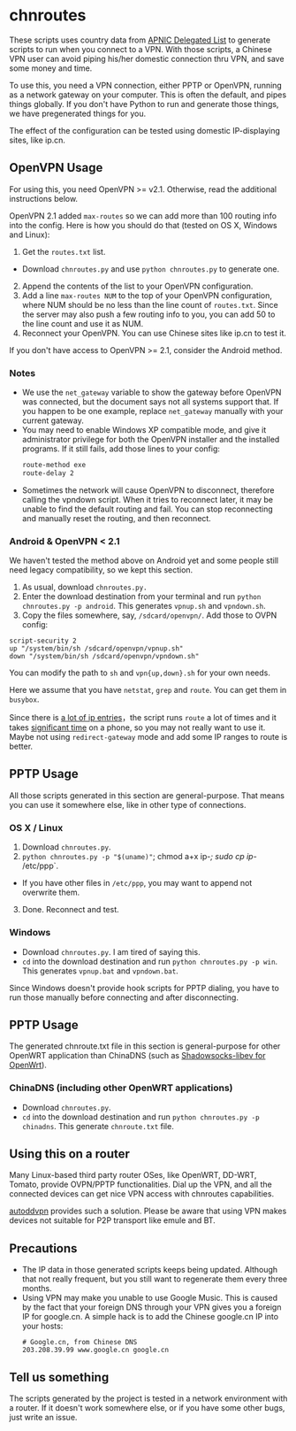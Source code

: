 chnroutes
=========

These scripts uses country data from [APNIC Delegated List] to generate scripts
to run when you connect to a VPN. With those scripts, a Chinese VPN user can
avoid piping his/her domestic connection thru VPN, and save some money and time.

To use this, you need a VPN connection, either PPTP or OpenVPN, running as a
network gateway on your computer. This is often the default, and pipes things
globally. If you don't have Python to run and generate those things, we have
pregenerated things for you.

The effect of the configuration can be tested using domestic IP-displaying
sites, like ip.cn.

OpenVPN Usage
-------------

For using this, you need OpenVPN >= v2.1. Otherwise, read the additional
instructions below.

OpenVPN 2.1 added `max-routes` so we can add more than 100 routing info into
the config. Here is how you should do that (tested on OS X, Windows and Linux):

1. Get the `routes.txt` list.
  - Download `chnroutes.py` and use `python chnroutes.py` to generate one.
2. Append the contents of the list to your OpenVPN configuration.
3. Add a line `max-routes NUM` to the top of your OpenVPN configuration, where
   NUM should be no less than the line count of `routes.txt`. Since the server
   may also push a few routing info to you, you can add 50 to the line count
   and use it as NUM.
4. Reconnect your OpenVPN. You can use Chinese sites like ip.cn to test it.

If you don't have access to OpenVPN >= 2.1, consider the Android method.

### Notes

* We use the `net_gateway` variable to show the gateway before OpenVPN was
  connected, but the document says not all systems support that. If you happen
  to be one example, replace `net_gateway` manually with your current gateway.
* You may need to enable Windows XP compatible mode, and give it administrator
  privilege for both the OpenVPN installer and the installed programs. If it
  still fails, add those lines to your config:
  ```Bash
  route-method exe
  route-delay 2
  ```
* Sometimes the network will cause OpenVPN to disconnect, therefore calling the
  vpndown script. When it tries to reconnect later, it may be unable to find
  the default routing and fail. You can stop reconnecting and manually reset
  the routing, and then reconnect.

### Android & OpenVPN < 2.1

We haven't tested the method above on Android yet and some people still need
legacy compatibility, so we kept this section.

1. As usual, download `chnroutes.py.`
2. Enter the download destination from your terminal and run
  `python chnroutes.py -p android`. This generates `vpnup.sh` and `vpndown.sh`.
3. Copy the files somewhere, say, `/sdcard/openvpn/`. Add those to OVPN config:
  ```
  script-security 2
  up "/system/bin/sh /sdcard/openvpn/vpnup.sh"
  down "/system/bin/sh /sdcard/openvpn/vpndown.sh"
  ```
  You can modify the path to `sh` and `vpn{up,down}.sh` for your own needs.

Here we assume that you have `netstat`, `grep` and `route`. You can get them in
`busybox`.

Since there is [a lot of ip entries][chinaip]，the script runs `route` a lot of
times and it takes [significant time][PR48] on a phone, so you may not really
want to use it. Maybe not using `redirect-gateway` mode and add some IP ranges
to route is better.

PPTP Usage
----------

All those scripts generated in this section are general-purpose. That means you
can use it somewhere else, like in other type of connections.

### OS X / Linux

1. Download `chnroutes.py`.
2. `python chnroutes.py -p "$(uname)"`; chmod a+x ip-*; sudo cp ip-* /etc/ppp`.
  - If you have other files in `/etc/ppp`, you may want to append not overwrite
    them.
3. Done. Reconnect and test.

### Windows

* Download `chnroutes.py`. I am tired of saying this.
* `cd` into the download destination and run `python chnroutes.py -p win`. This
  generates `vpnup.bat` and `vpndown.bat`.

Since Windows doesn't provide hook scripts for PPTP dialing, you have to run
those manually before connecting and after disconnecting.

PPTP Usage
----------

The generated chnroute.txt file in this section is general-purpose for other
OpenWRT application than ChinaDNS (such as [Shadowsocks-libev for OpenWrt]).

### ChinaDNS (including other OpenWRT applications)

* Download `chnroutes.py`.
* `cd` into the download destination and run `python chnroutes.py -p chinadns`.
This generate `chnroute.txt` file.

Using this on a router
----------------------

Many Linux-based third party router OSes, like OpenWRT, DD-WRT, Tomato, provide
OVPN/PPTP functionalities. Dial up the VPN, and all the connected devices can
get nice VPN access with chnroutes capabilities.

[autoddvpn] provides such a solution. Please be aware that using VPN makes
devices not suitable for P2P transport like emule and BT.

Precautions
-----------

* The IP data in those generated scripts keeps being updated. Although that not
  really frequent, but you still want to regenerate them every three months.
* Using VPN may make you unable to use Google Music. This is caused by the fact
  that your foreign DNS through your VPN gives you a foreign IP for google.cn.
  A simple hack is to add the Chinese google.cn IP into your hosts:
  ```
  # Google.cn, from Chinese DNS
  203.208.39.99 www.google.cn google.cn
  ```

Tell us something
-----------------

The scripts generated by the project is tested in a network environment with a
router. If it doesn't work somewhere else, or if you have some other bugs, just
write an issue.


[APNIC Delegated List]:https://ftp.apnic.net/apnic/stats/apnic/delegated-apnic-latest
[chinaip]:https://github.com/liudongmiao/chinaip
[PR48]:https://github.com/fivesheep/chnroutes/pull/48
[autoddvpn]:https://github.com/lincank/autoddvpn
[Shadowsocks-libev for OpenWrt]:https://github.com/shadowsocks/openwrt-shadowsocks

